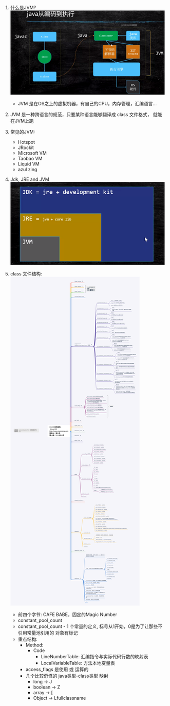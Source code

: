 1. 什么是JVM?
    ![jvm](./images/javaprocess.png)
    - JVM 是在OS之上的虚拟机器，有自己的CPU，内存管理，汇编语言...

2. JVM 是一种跨语言的规范，只要某种语言能够翻译成 class 文件格式，
就能在JVM上跑

3. 常见的JVM:
    - Hotspot
    - JRockit
    - Microsoft VM
    - Taobao VM
    - Liquid VM
    - azul zing
    
4. Jdk, JRE and JVM
    ![3j](./images/3j.png)
    
5. class 文件结构:
    ![class structure](./images/classstructure.png)
    - 前四个字节: CAFE BABE，固定的Magic Number
    - constant_pool_count
    - constant_pool_count - 1 个常量的定义, 标号从1开始，0是为了让那些不引用常量池引用的
    对象有标记
    - 重点结构:
        - Method:
            - Code
                - LineNumberTable: 汇编指令与实际代码行数的映射表
                - LocalVariableTable: 方法本地变量表
        - access_flags 是使用 或 运算的
        - 几个比较奇怪的 java类型-class类型 映射
            - long -> J
            - boolean -> Z
            - array -> [
            - Object -> Lfullclassname
